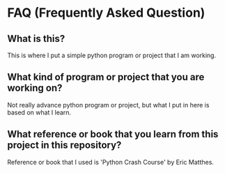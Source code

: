 # FAQ (Frequently Asked Question)
## What is this?
This is where I put a simple python program or project that I am working.
## What kind of program or project that you are working on?
Not really advance python program or project, but what I put in here is based on what I learn.
## What reference or book that you learn from this project in this repository?
Reference or book that I used is 'Python Crash Course' by Eric Matthes.
